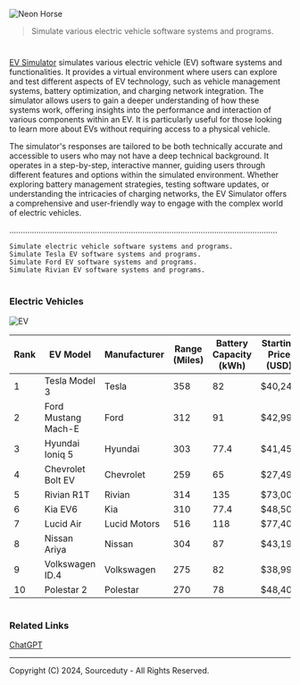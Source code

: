 ![Neon Horse](https://github.com/user-attachments/assets/2551fe16-96e4-4cda-ad03-7f18a97b0d61)

> Simulate various electric vehicle software systems and programs. 

#

[EV Simulator](https://chatgpt.com/g/g-zmCnbzCKx-ev-simulator) simulates various electric vehicle (EV) software systems and functionalities. It provides a virtual environment where users can explore and test different aspects of EV technology, such as vehicle management systems, battery optimization, and charging network integration. The simulator allows users to gain a deeper understanding of how these systems work, offering insights into the performance and interaction of various components within an EV. It is particularly useful for those looking to learn more about EVs without requiring access to a physical vehicle.

The simulator's responses are tailored to be both technically accurate and accessible to users who may not have a deep technical background. It operates in a step-by-step, interactive manner, guiding users through different features and options within the simulated environment. Whether exploring battery management strategies, testing software updates, or understanding the intricacies of charging networks, the EV Simulator offers a comprehensive and user-friendly way to engage with the complex world of electric vehicles.

.......................................................................................................................

```
Simulate electric vehicle software systems and programs.
Simulate Tesla EV software systems and programs.
Simulate Ford EV software systems and programs.
Simulate Rivian EV software systems and programs.
```

#
### Electric Vehicles

![EV](https://github.com/user-attachments/assets/fcca961f-b1c9-4c44-9432-1ace6fc92d65)

| Rank | EV Model                 | Manufacturer         | Range (Miles) | Battery Capacity (kWh) | Starting Price (USD) |
|------|--------------------------|----------------------|---------------|-------------------------|-----------------------|
| 1    | Tesla Model 3            | Tesla               | 358           | 82                      | $40,240              |
| 2    | Ford Mustang Mach-E      | Ford                | 312           | 91                      | $42,995              |
| 3    | Hyundai Ioniq 5          | Hyundai             | 303           | 77.4                    | $41,450              |
| 4    | Chevrolet Bolt EV        | Chevrolet           | 259           | 65                      | $27,495              |
| 5    | Rivian R1T               | Rivian              | 314           | 135                     | $73,000              |
| 6    | Kia EV6                  | Kia                 | 310           | 77.4                    | $48,500              |
| 7    | Lucid Air                | Lucid Motors        | 516           | 118                     | $77,400              |
| 8    | Nissan Ariya             | Nissan              | 304           | 87                      | $43,190              |
| 9    | Volkswagen ID.4          | Volkswagen          | 275           | 82                      | $38,995              |
| 10   | Polestar 2               | Polestar            | 270           | 78                      | $48,400              |

#
### Related Links

[ChatGPT](https://github.com/sourceduty/ChatGPT)

***
Copyright (C) 2024, Sourceduty - All Rights Reserved.
